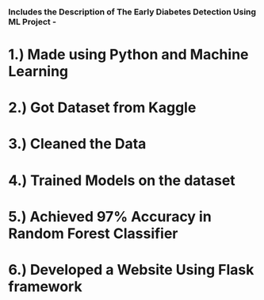 ### Includes the Description of The Early Diabetes Detection Using ML Project -  ###
# 1.) Made using Python and Machine Learning
# 2.) Got Dataset from Kaggle
# 3.) Cleaned the Data
# 4.) Trained Models on the dataset
# 5.) Achieved 97% Accuracy in Random Forest Classifier
# 6.) Developed a Website Using Flask framework
